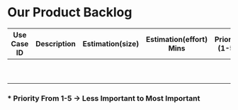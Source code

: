 # Our Product Backlog

| Use Case ID | Description | Estimation(size) | Estimation(effort) Mins | Priority (1-5) | Developer |
| ----------- | ----------- | ---------------- | ----------------------- | -------------- | --------- |
|             |             |                  |                         |                |           |
|             |             |                  |                         |                |           |
|             |             |                  |                         |                |           |
|             |             |                  |                         |                |           |
|             |             |                  |                         |                |           |
|             |             |                  |                         |                |           |
|             |             |                  |                         |                |           |
|             |             |                  |                         |                |           |
|             |             |                  |                         |                |           |



### * Priority From 1-5  -> Less Important to Most Important

